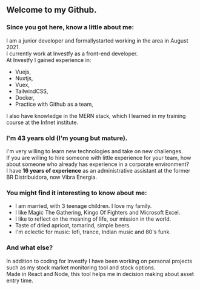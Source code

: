 ## Welcome to my Github.

### Since you got here, know a little about me:

I am a junior developer and formallystarted working in the area in August 2021. <br />I currently work at Investfy as a front-end developer. <br />At Investfy I gained experience in: <br />

* Vuejs,
* Nuxtjs,
* Vuex,
* TailwindCSS, 
* Docker,
* Practice with Github as a team,

I also have knowledge in the MERN stack, which I learned in my training course at the Infnet institute.<br />

### I'm 43 years old (I'm young but mature). 
I'm very willing to learn new technologies and take on new challenges. <br/>
If you are willing to hire someone with little experience for your team, how about someone who already has experience in a corporate environment?<br/>
I have **16 years of experience** as an administrative assistant at the former BR Distribuidora, now Vibra Energia. 


### You might find it interesting to know about me:
* I am married, with 3 teenage children. I love my family.
* I like Magic The Gathering, Kingo Of Fighters and Microsoft Excel.
* I like to reflect on the meaning of life, our mission in the world.
* Taste of dried apricot, tamarind, simple beers.
* I'm eclectic for music: lofi, trance, Indian music and 80's funk.

### And what else?
In addition to coding for Investfy I have been working on personal projects such as my stock market monitoring tool and stock options.<br />
Made in React and Node, this tool helps me in decision making about asset entry time.
